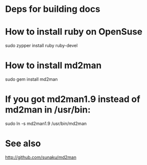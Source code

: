 

Deps for building docs
======================

# How to install ruby on OpenSuse
sudo zypper install ruby ruby-devel

# How to install md2man
sudo gem install md2man

# If you got md2man1.9 instead of md2man in /usr/bin:
sudo ln -s md2man1.9 /usr/bin/md2man

See also
========
http://github.com/sunaku/md2man